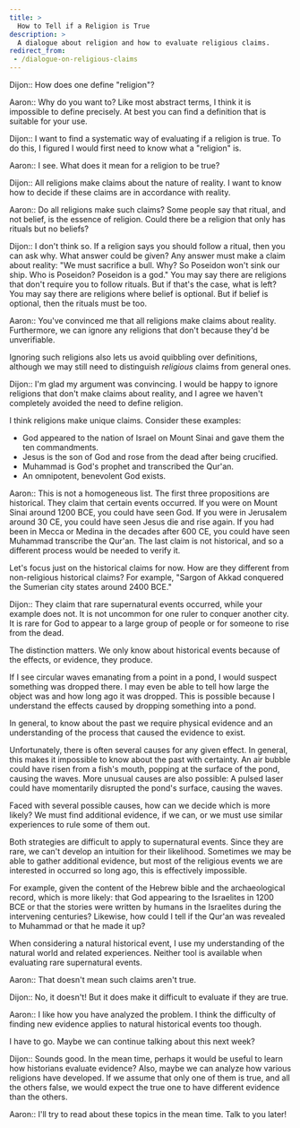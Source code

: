 ```yaml
---
title: >
  How to Tell if a Religion is True
description: >
  A dialogue about religion and how to evaluate religious claims.
redirect_from:
 - /dialogue-on-religious-claims
---
```


Dijon:: How does one define "religion"?

Aaron:: Why do you want to? Like most abstract terms, I think it is impossible to define precisely. At best you can find a definition that is suitable for your use.

Dijon:: I want to find a systematic way of evaluating if a religion is true. To do this, I figured I would first need to know what a "religion" is.

Aaron:: I see. What does it mean for a religion to be true?

Dijon:: All religions make claims about the nature of reality. I want to know how to decide if these claims are in accordance with reality.

Aaron:: Do all religions make such claims? Some people say that ritual, and not belief, is the essence of religion. Could there be a religion that only has rituals but no beliefs?

Dijon:: I don't think so. If a religion says you should follow a ritual, then you can ask why. What answer could be given? Any answer must make a claim about reality: "We must sacrifice a bull. Why? So Poseidon won't sink our ship. Who is Poseidon? Poseidon is a god." You may say there are religions that don't require you to follow rituals. But if that's the case, what is left? You may say there are religions where belief is optional. But if belief is optional, then the rituals must be too.

Aaron:: You've convinced me that all religions make claims about reality. Furthermore, we can ignore any religions that don't because they'd be unverifiable.

Ignoring such religions also lets us avoid quibbling over definitions, although we may still need to distinguish _religious_ claims from general ones.

Dijon:: I'm glad my argument was convincing. I would be happy to ignore religions that don't make claims about reality, and I agree we haven't completely avoided the need to define religion.

I think religions make unique claims. Consider these examples:

- God appeared to the nation of Israel on Mount Sinai and gave them the ten commandments.
- Jesus is the son of God and rose from the dead after being crucified.
- Muhammad is God's prophet and transcribed the Qur'an.
- An omnipotent, benevolent God exists.

Aaron:: This is not a homogeneous list. The first three propositions are historical. They claim that certain events occurred. If you were on Mount Sinai around 1200 BCE, you could have seen God. If you were in Jerusalem around 30 CE, you could have seen Jesus die and rise again. If you had been in Mecca or Medina in the decades after 600 CE, you could have seen Muhammad transcribe the Qur'an. The last claim is not historical, and so a different process would be needed to verify it.

Let's focus just on the historical claims for now. How are they different from non-religious historical claims? For example, "Sargon of Akkad conquered the Sumerian city states around 2400 BCE."

Dijon:: They claim that rare supernatural events occurred, while your example does not. It is not uncommon for one ruler to conquer another city. It is rare for God to appear to a large group of people or for someone to rise from the dead.

The distinction matters. We only know about historical events because of the effects, or evidence, they produce.

If I see circular waves emanating from a point in a pond, I would suspect something was dropped there. I may even be able to tell how large the object was and how long ago it was dropped. This is possible because I understand the effects caused by dropping something into a pond.

In general, to know about the past we require physical evidence and an understanding of the process that caused the evidence to exist.

Unfortunately, there is often several causes for any given effect. In general, this makes it impossible to know about the past with certainty. An air bubble could have risen from a fish's mouth, popping at the surface of the pond, causing the waves. More unusual causes are also possible: A pulsed laser could have momentarily disrupted the pond's surface, causing the waves.

Faced with several possible causes, how can we decide which is more likely? We must find additional evidence, if we can, or we must use similar experiences to rule some of them out.

Both strategies are difficult to apply to supernatural events. Since they are rare, we can't develop an intuition for their likelihood. Sometimes we may be able to gather additional evidence, but most of the religious events we are interested in occurred so long ago, this is effectively impossible.

For example, given the content of the Hebrew bible and the archaeological record, which is more likely: that God appearing to the Israelites in 1200 BCE or that the stories were written by humans in the Israelites during the intervening centuries? Likewise, how could I tell if the Qur'an was revealed to Muhammad or that he made it up?

When considering a natural historical event, I use my understanding of the natural world and related experiences. Neither tool is available when evaluating rare supernatural events.

Aaron:: That doesn't mean such claims aren't true.

Dijon:: No, it doesn't! But it does make it difficult to evaluate if they are true.

Aaron:: I like how you have analyzed the problem. I think the difficulty of finding new evidence applies to natural historical events too though.

I have to go. Maybe we can continue talking about this next week?

Dijon:: Sounds good. In the mean time, perhaps it would be useful to learn how historians evaluate evidence? Also, maybe we can analyze how various religions have developed. If we assume that only one of them is true, and all the others false, we would expect the true one to have different evidence than the others.

Aaron:: I'll try to read about these topics in the mean time. Talk to you later!
